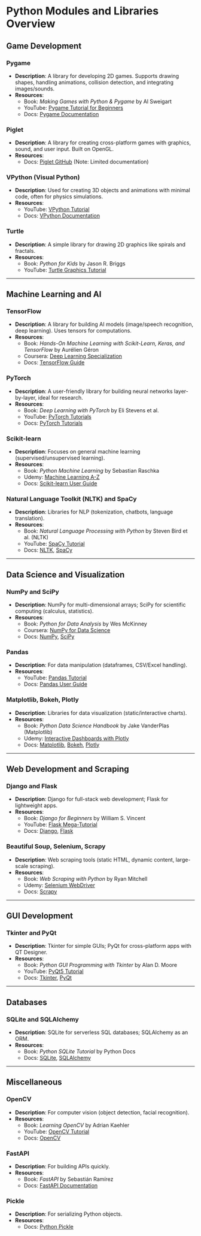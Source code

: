 # Python Modules and Libraries Overview

## Game Development
### Pygame
- **Description**: A library for developing 2D games. Supports drawing shapes, handling animations, collision detection, and integrating images/sounds.
- **Resources**:
  - Book: *Making Games with Python & Pygame* by Al Sweigart
  - YouTube: [Pygame Tutorial for Beginners](https://www.youtube.com/watch?v=FfWpgLFMI7w)
  - Docs: [Pygame Documentation](https://www.pygame.org/docs/)

### Piglet
- **Description**: A library for creating cross-platform games with graphics, sound, and user input. Built on OpenGL.
- **Resources**:
  - Docs: [Piglet GitHub](https://github.com/pigletvr/piglet) (Note: Limited documentation)

### VPython (Visual Python)
- **Description**: Used for creating 3D objects and animations with minimal code, often for physics simulations.
- **Resources**:
  - YouTube: [VPython Tutorial](https://www.youtube.com/watch?v=4BfE2WlO7xM)
  - Docs: [VPython Documentation](http://www.glowscript.org/docs/VPythonDocs/index.html)

### Turtle
- **Description**: A simple library for drawing 2D graphics like spirals and fractals.
- **Resources**:
  - Book: *Python for Kids* by Jason R. Briggs
  - YouTube: [Turtle Graphics Tutorial](https://www.youtube.com/watch?v=pxKu2pQ7ILo)

---

## Machine Learning and AI
### TensorFlow
- **Description**: A library for building AI models (image/speech recognition, deep learning). Uses tensors for computations.
- **Resources**:
  - Book: *Hands-On Machine Learning with Scikit-Learn, Keras, and TensorFlow* by Aurélien Géron
  - Coursera: [Deep Learning Specialization](https://www.coursera.org/specializations/deep-learning)
  - Docs: [TensorFlow Guide](https://www.tensorflow.org/guide)

### PyTorch
- **Description**: A user-friendly library for building neural networks layer-by-layer, ideal for research.
- **Resources**:
  - Book: *Deep Learning with PyTorch* by Eli Stevens et al.
  - YouTube: [PyTorch Tutorials](https://www.youtube.com/watch?v=IC0_FRiX-sw)
  - Docs: [PyTorch Tutorials](https://pytorch.org/tutorials/)

### Scikit-learn
- **Description**: Focuses on general machine learning (supervised/unsupervised learning).
- **Resources**:
  - Book: *Python Machine Learning* by Sebastian Raschka
  - Udemy: [Machine Learning A-Z](https://www.udemy.com/course/machinelearning/)
  - Docs: [Scikit-learn User Guide](https://scikit-learn.org/stable/user_guide.html)

### Natural Language Toolkit (NLTK) and SpaCy
- **Description**: Libraries for NLP (tokenization, chatbots, language translation).
- **Resources**:
  - Book: *Natural Language Processing with Python* by Steven Bird et al. (NLTK)
  - YouTube: [SpaCy Tutorial](https://www.youtube.com/watch?v=dIUTsFT2MeQ)
  - Docs: [NLTK](https://www.nltk.org/), [SpaCy](https://spacy.io/usage)

---

## Data Science and Visualization
### NumPy and SciPy
- **Description**: NumPy for multi-dimensional arrays; SciPy for scientific computing (calculus, statistics).
- **Resources**:
  - Book: *Python for Data Analysis* by Wes McKinney
  - Coursera: [NumPy for Data Science](https://www.coursera.org/learn/python-numpy)
  - Docs: [NumPy](https://numpy.org/doc/), [SciPy](https://docs.scipy.org/doc/scipy/)

### Pandas
- **Description**: For data manipulation (dataframes, CSV/Excel handling).
- **Resources**:
  - YouTube: [Pandas Tutorial](https://www.youtube.com/watch?v=vmEHCJofslg)
  - Docs: [Pandas User Guide](https://pandas.pydata.org/docs/user_guide/index.html)

### Matplotlib, Bokeh, Plotly
- **Description**: Libraries for data visualization (static/interactive charts).
- **Resources**:
  - Book: *Python Data Science Handbook* by Jake VanderPlas (Matplotlib)
  - Udemy: [Interactive Dashboards with Plotly](https://www.udemy.com/course/interactive-python-dashboards/)
  - Docs: [Matplotlib](https://matplotlib.org/stable/contents.html), [Bokeh](https://docs.bokeh.org/), [Plotly](https://plotly.com/python/)

---

## Web Development and Scraping
### Django and Flask
- **Description**: Django for full-stack web development; Flask for lightweight apps.
- **Resources**:
  - Book: *Django for Beginners* by William S. Vincent
  - YouTube: [Flask Mega-Tutorial](https://www.youtube.com/watch?v=QnDWIZuWYW0)
  - Docs: [Django](https://docs.djangoproject.com/), [Flask](https://flask.palletsprojects.com/)

### Beautiful Soup, Selenium, Scrapy
- **Description**: Web scraping tools (static HTML, dynamic content, large-scale scraping).
- **Resources**:
  - Book: *Web Scraping with Python* by Ryan Mitchell
  - Udemy: [Selenium WebDriver](https://www.udemy.com/course/selenium-webdriver-with-python/)
  - Docs: [Scrapy](https://docs.scrapy.org/)

---

## GUI Development
### Tkinter and PyQt
- **Description**: Tkinter for simple GUIs; PyQt for cross-platform apps with QT Designer.
- **Resources**:
  - Book: *Python GUI Programming with Tkinter* by Alan D. Moore
  - YouTube: [PyQt5 Tutorial](https://www.youtube.com/watch?v=Vde5SH8e1OQ)
  - Docs: [Tkinter](https://docs.python.org/3/library/tkinter.html), [PyQt](https://www.riverbankcomputing.com/static/Docs/PyQt5/)

---

## Databases
### SQLite and SQLAlchemy
- **Description**: SQLite for serverless SQL databases; SQLAlchemy as an ORM.
- **Resources**:
  - Book: *Python SQLite Tutorial* by Python Docs
  - Docs: [SQLite](https://docs.python.org/3/library/sqlite3.html), [SQLAlchemy](https://www.sqlalchemy.org/)

---

## Miscellaneous
### OpenCV
- **Description**: For computer vision (object detection, facial recognition).
- **Resources**:
  - Book: *Learning OpenCV* by Adrian Kaehler
  - YouTube: [OpenCV Tutorial](https://www.youtube.com/watch?v=oXlwWbU8l2o)
  - Docs: [OpenCV](https://docs.opencv.org/)

### FastAPI
- **Description**: For building APIs quickly.
- **Resources**:
  - Book: *FastAPI* by Sebastián Ramírez
  - Docs: [FastAPI Documentation](https://fastapi.tiangolo.com/)

### Pickle
- **Description**: For serializing Python objects.
- **Resources**:
  - Docs: [Python Pickle](https://docs.python.org/3/library/pickle.html)
